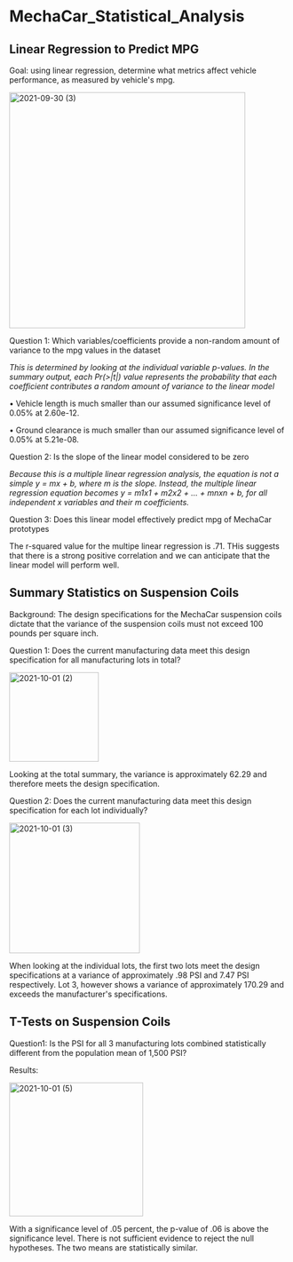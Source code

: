 # MechaCar_Statistical_Analysis

## Linear Regression to Predict MPG

Goal:  using linear regression, determine what metrics affect vehicle performance, as measured by vehicle's mpg.

<img width="425" alt="2021-09-30 (3)" src="https://user-images.githubusercontent.com/84471904/135563439-645c4a82-2b54-4d6f-823b-23e45a00ed3c.png">


Question 1:  Which variables/coefficients provide a non-random amount of variance to the mpg values in the dataset

_This is determined by looking at the individual variable p-values.  In the summary output, each Pr(>|t|) value represents the probability that each coefficient contributes a random amount of variance to the linear model_

•	Vehicle length is much smaller than our assumed significance level of 0.05% at 2.60e-12.

•	Ground clearance is much smaller than our assumed significance level of 0.05% at 5.21e-08.

Question 2:  Is the slope of the linear model considered to be zero

_Because this is a multiple linear regression analysis, the equation is not a simple y = mx + b, where m is the slope.  Instead, the multiple linear regression equation becomes y = m1x1 + m2x2 + … + mnxn + b, for all independent x variables and their m coefficients._

Question 3:  Does this linear model effectively predict mpg of MechaCar prototypes 

The r-squared value for the multipe linear regression is .71.  THis suggests that there is a strong positive correlation and we can anticipate that the linear model will perform well.  

## Summary Statistics on Suspension Coils

Background:  The design specifications for the MechaCar suspension coils dictate that the variance of the suspension coils must not exceed 100 pounds per square inch. 

Question 1: Does the current manufacturing data meet this design specification for all manufacturing lots in total?

<img width="161" alt="2021-10-01 (2)" src="https://user-images.githubusercontent.com/84471904/135667611-51dce5fa-be4a-472b-948a-1ddd53a627be.png">

Looking at the total summary, the variance is approximately 62.29 and therefore meets the design specification.


Question 2: Does the current manufacturing data meet this design specification for each lot individually? 

<img width="235" alt="2021-10-01 (3)" src="https://user-images.githubusercontent.com/84471904/135667793-f9bd88a8-e681-4c66-bd25-21d654b68b96.png">

When looking at the individual lots, the first two lots meet the design specifications at a variance of approximately .98 PSI and 7.47 PSI respectively.  Lot 3, however shows a variance of approximately 170.29 and exceeds the manufacturer's specifications.  

## T-Tests on Suspension Coils

Question1:  Is the PSI for all 3 manufacturing lots combined statistically different from the population mean of 1,500 PSI?

Results:

<img width="241" alt="2021-10-01 (5)" src="https://user-images.githubusercontent.com/84471904/135694695-180bb59b-3285-41f0-b80f-4de89987a61f.png">

With a significance level of .05 percent, the p-value of .06 is above the significance level.  There is not sufficient evidence to reject the null hypotheses.  The two means are statistically similar.  



























